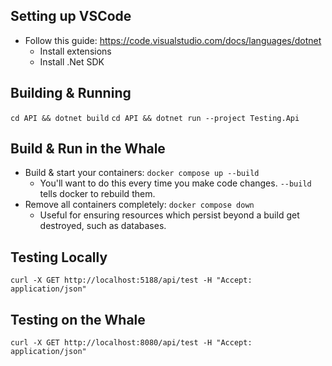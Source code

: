 ## Setting up VSCode 
* Follow this guide: https://code.visualstudio.com/docs/languages/dotnet
    * Install extensions 
    * Install .Net SDK

## Building & Running
`cd API && dotnet build`
`cd API && dotnet run --project Testing.Api`

## Build & Run in the Whale
* Build & start your containers: `docker compose up --build`
    * You'll want to do this every time you make code changes. `--build` tells docker to rebuild them. 
* Remove all containers completely: `docker compose down`
    * Useful for ensuring resources which persist beyond a build get destroyed, such as databases.

## Testing Locally
`curl -X GET http://localhost:5188/api/test -H "Accept: application/json"`

## Testing on the Whale
`curl -X GET http://localhost:8080/api/test -H "Accept: application/json"`
